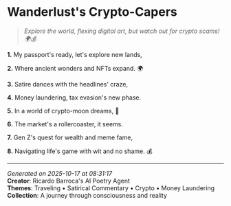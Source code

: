 # Wanderlust's Crypto-Capers

> *Explore the world, flexing digital art, but watch out for crypto scams! 🌍💰*

**1.** My passport's ready, let's explore new lands,


**2.** Where ancient wonders and NFTs expand. 🌍


**3.** Satire dances with the headlines' craze,


**4.** Money laundering, tax evasion's new phase.


**5.** In a world of crypto-moon dreams, 🚀


**6.** The market's a rollercoaster, it seems.


**7.** Gen Z's quest for wealth and meme fame,


**8.** Navigating life's game with wit and no shame. 💰



---

*Generated on 2025-10-17 at 08:31:17*  
**Creator**: Ricardo Barroca's AI Poetry Agent  
**Themes**: Traveling • Satirical Commentary • Crypto • Money Laundering  
**Collection**: A journey through consciousness and reality